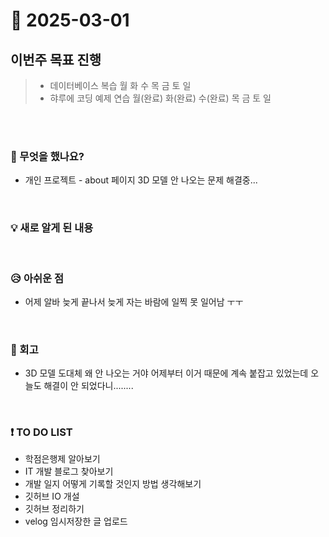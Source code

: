 # 📅 2025-03-01

## 이번주 목표 진행
>- 데이터베이스 복습 월 화 수 목 금 토 일 
>- 햐루에 코딩 예제 연습 월(완료) 화(완료) 수(완료) 목 금 토 일

<br><br>

### 👀 무엇을 했나요?
- 개인 프로젝트 - about 페이지 3D 모델 안 나오는 문제 해결중...


<br>

### 💡 새로 알게 된 내용

<br>

### 😥 아쉬운 점
- 어제 알바 늦게 끝나서 늦게 자는 바람에 일찍 못 일어남 ㅜㅜ

<br>

### 💬 회고
- 3D 모델 도대체 왜 안 나오는 거야 어제부터 이거 때문에 계속 붙잡고 있었는데 오늘도 해결이 안 되었다니........

<br>

### ❗ TO DO LIST
- 학점은행제 알아보기
- IT 개발 블로그 찾아보기
- 개발 일지 어떻게 기록할 것인지 방법 생각해보기
- 깃허브 IO 개설
- 깃허브 정리하기
- velog 임시저장한 글 업로드

